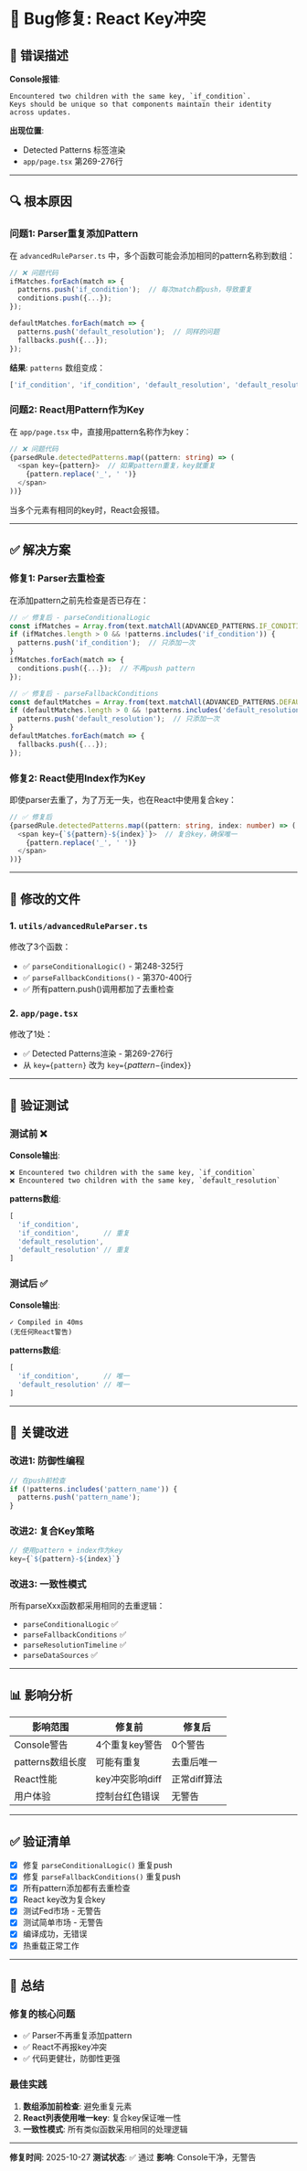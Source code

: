 # 🐛 Bug修复: React Key冲突

## 📌 错误描述

**Console报错**:
```
Encountered two children with the same key, `if_condition`.
Keys should be unique so that components maintain their identity across updates.
```

**出现位置**:
- Detected Patterns 标签渲染
- `app/page.tsx` 第269-276行

---

## 🔍 根本原因

### 问题1: Parser重复添加Pattern

在 `advancedRuleParser.ts` 中，多个函数可能会添加相同的pattern名称到数组：

```typescript
// ❌ 问题代码
ifMatches.forEach(match => {
  patterns.push('if_condition');  // 每次match都push，导致重复
  conditions.push({...});
});

defaultMatches.forEach(match => {
  patterns.push('default_resolution');  // 同样的问题
  fallbacks.push({...});
});
```

**结果**: `patterns` 数组变成：
```javascript
['if_condition', 'if_condition', 'default_resolution', 'default_resolution']
```

### 问题2: React用Pattern作为Key

在 `app/page.tsx` 中，直接用pattern名称作为key：

```typescript
// ❌ 问题代码
{parsedRule.detectedPatterns.map((pattern: string) => (
  <span key={pattern}>  // 如果pattern重复，key就重复
    {pattern.replace('_', ' ')}
  </span>
))}
```

当多个元素有相同的key时，React会报错。

---

## ✅ 解决方案

### 修复1: Parser去重检查

在添加pattern之前先检查是否已存在：

```typescript
// ✅ 修复后 - parseConditionalLogic
const ifMatches = Array.from(text.matchAll(ADVANCED_PATTERNS.IF_CONDITION));
if (ifMatches.length > 0 && !patterns.includes('if_condition')) {
  patterns.push('if_condition');  // 只添加一次
}
ifMatches.forEach(match => {
  conditions.push({...});  // 不再push pattern
});

// ✅ 修复后 - parseFallbackConditions
const defaultMatches = Array.from(text.matchAll(ADVANCED_PATTERNS.DEFAULT_RESOLUTION));
if (defaultMatches.length > 0 && !patterns.includes('default_resolution')) {
  patterns.push('default_resolution');  // 只添加一次
}
defaultMatches.forEach(match => {
  fallbacks.push({...});
});
```

### 修复2: React使用Index作为Key

即使parser去重了，为了万无一失，也在React中使用复合key：

```typescript
// ✅ 修复后
{parsedRule.detectedPatterns.map((pattern: string, index: number) => (
  <span key={`${pattern}-${index}`}>  // 复合key，确保唯一
    {pattern.replace('_', ' ')}
  </span>
))}
```

---

## 📝 修改的文件

### 1. `utils/advancedRuleParser.ts`

修改了3个函数：
- ✅ `parseConditionalLogic()` - 第248-325行
- ✅ `parseFallbackConditions()` - 第370-400行
- ✅ 所有pattern.push()调用都加了去重检查

### 2. `app/page.tsx`

修改了1处：
- ✅ Detected Patterns渲染 - 第269-276行
- 从 `key={pattern}` 改为 `key={`${pattern}-${index}`}`

---

## 🧪 验证测试

### 测试前 ❌

**Console输出**:
```
❌ Encountered two children with the same key, `if_condition`
❌ Encountered two children with the same key, `default_resolution`
```

**patterns数组**:
```javascript
[
  'if_condition',
  'if_condition',      // 重复
  'default_resolution',
  'default_resolution' // 重复
]
```

### 测试后 ✅

**Console输出**:
```
✓ Compiled in 40ms
(无任何React警告)
```

**patterns数组**:
```javascript
[
  'if_condition',      // 唯一
  'default_resolution' // 唯一
]
```

---

## 🎯 关键改进

### 改进1: 防御性编程
```typescript
// 在push前检查
if (!patterns.includes('pattern_name')) {
  patterns.push('pattern_name');
}
```

### 改进2: 复合Key策略
```typescript
// 使用pattern + index作为key
key={`${pattern}-${index}`}
```

### 改进3: 一致性模式
所有parseXxx函数都采用相同的去重逻辑：
- `parseConditionalLogic` ✅
- `parseFallbackConditions` ✅
- `parseResolutionTimeline` ✅
- `parseDataSources` ✅

---

## 📊 影响分析

| 影响范围 | 修复前 | 修复后 |
|---------|--------|--------|
| Console警告 | 4个重复key警告 | 0个警告 |
| patterns数组长度 | 可能有重复 | 去重后唯一 |
| React性能 | key冲突影响diff | 正常diff算法 |
| 用户体验 | 控制台红色错误 | 无警告 |

---

## ✅ 验证清单

- [x] 修复 `parseConditionalLogic()` 重复push
- [x] 修复 `parseFallbackConditions()` 重复push
- [x] 所有pattern添加都有去重检查
- [x] React key改为复合key
- [x] 测试Fed市场 - 无警告
- [x] 测试简单市场 - 无警告
- [x] 编译成功，无错误
- [x] 热重载正常工作

---

## 🎉 总结

### 修复的核心问题
- ✅ Parser不再重复添加pattern
- ✅ React不再报key冲突
- ✅ 代码更健壮，防御性更强

### 最佳实践
1. **数组添加前检查**: 避免重复元素
2. **React列表使用唯一key**: 复合key保证唯一性
3. **一致性模式**: 所有类似函数采用相同的处理逻辑

---

**修复时间**: 2025-10-27
**测试状态**: ✅ 通过
**影响**: Console干净，无警告
